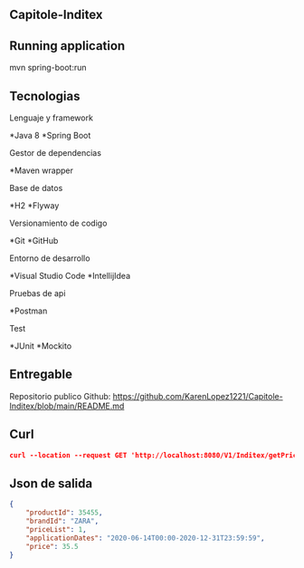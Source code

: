## Capitole-Inditex

## Running application

mvn spring-boot:run

## Tecnologias

Lenguaje y framework

 *Java 8
 *Spring Boot 
 
Gestor de dependencias

 *Maven wrapper
 
Base de datos

 *H2
 *Flyway

Versionamiento de codigo

 *Git
 *GitHub

Entorno de desarrollo

 *Visual Studio Code
 *IntellijIdea

Pruebas de api

 *Postman

Test

 *JUnit
 *Mockito
 
## Entregable

Repositorio publico Github: https://github.com/KarenLopez1221/Capitole-Inditex/blob/main/README.md

## Curl
```json
curl --location --request GET 'http://localhost:8080/V1/Inditex/getPrices?applicationDate=2020-06-16T21:00:00&productId=35455&brandId=1'
```

## Json de salida

```json
{
    "productId": 35455,
    "brandId": "ZARA",
    "priceList": 1,
    "applicationDates": "2020-06-14T00:00-2020-12-31T23:59:59",
    "price": 35.5
}
```


 
